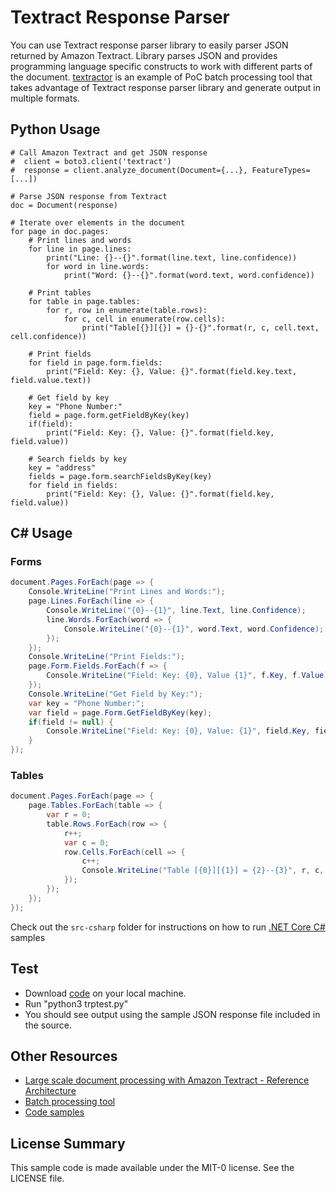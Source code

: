# Textract Response Parser

You can use Textract response parser library to easily parser JSON returned by Amazon Textract. Library parses JSON and provides programming language specific constructs to work with different parts of the document. [textractor](https://github.com/aws-samples/amazon-textract-textractor) is an example of PoC batch processing tool that takes advantage of Textract response parser library and generate output in multiple formats.

## Python Usage

```
# Call Amazon Textract and get JSON response
#  client = boto3.client('textract')
#  response = client.analyze_document(Document={...}, FeatureTypes=[...])

# Parse JSON response from Textract
doc = Document(response)

# Iterate over elements in the document
for page in doc.pages:
    # Print lines and words
    for line in page.lines:
        print("Line: {}--{}".format(line.text, line.confidence))
        for word in line.words:
            print("Word: {}--{}".format(word.text, word.confidence))

    # Print tables
    for table in page.tables:
        for r, row in enumerate(table.rows):
            for c, cell in enumerate(row.cells):
                print("Table[{}][{}] = {}-{}".format(r, c, cell.text, cell.confidence))

    # Print fields
    for field in page.form.fields:
        print("Field: Key: {}, Value: {}".format(field.key.text, field.value.text))

    # Get field by key
    key = "Phone Number:"
    field = page.form.getFieldByKey(key)
    if(field):
        print("Field: Key: {}, Value: {}".format(field.key, field.value))

    # Search fields by key
    key = "address"
    fields = page.form.searchFieldsByKey(key)
    for field in fields:
        print("Field: Key: {}, Value: {}".format(field.key, field.value))

```

## C# Usage

### Forms

```csharp
document.Pages.ForEach(page => {
    Console.WriteLine("Print Lines and Words:");
    page.Lines.ForEach(line => {
        Console.WriteLine("{0}--{1}", line.Text, line.Confidence);
        line.Words.ForEach(word => {
            Console.WriteLine("{0}--{1}", word.Text, word.Confidence);
        });
    });
    Console.WriteLine("Print Fields:");
    page.Form.Fields.ForEach(f => {
        Console.WriteLine("Field: Key: {0}, Value {1}", f.Key, f.Value);
    });
    Console.WriteLine("Get Field by Key:");
    var key = "Phone Number:";
    var field = page.Form.GetFieldByKey(key);
    if(field != null) {
        Console.WriteLine("Field: Key: {0}, Value: {1}", field.Key, field.Value);
    }
});
```

### Tables

```csharp
document.Pages.ForEach(page => {
    page.Tables.ForEach(table => {
        var r = 0;
        table.Rows.ForEach(row => {
            r++;
            var c = 0;
            row.Cells.ForEach(cell => {
                c++;
                Console.WriteLine("Table [{0}][{1}] = {2}--{3}", r, c, cell.Text, cell.Confidence);
            });
        });
    });
});
```

Check out the `src-csharp` folder for instructions on how to run [.NET Core C#](src-csharp/readme.md) samples

## Test

- Download [code](./src-python) on your local machine.
- Run "python3 trptest.py"
- You should see output using the sample JSON response file included in the source.

## Other Resources

- [Large scale document processing with Amazon Textract - Reference Architecture](https://github.com/aws-samples/amazon-textract-serverless-large-scale-document-processing)
- [Batch processing tool](https://github.com/aws-samples/amazon-textract-textractor)
- [Code samples](https://github.com/aws-samples/amazon-textract-code-samples)

## License Summary

This sample code is made available under the MIT-0 license. See the LICENSE file.
